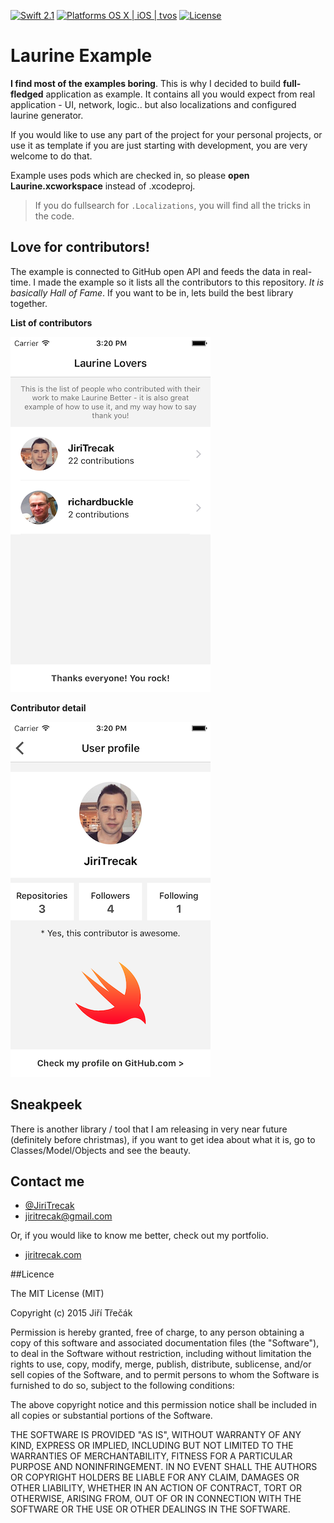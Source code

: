 [![Swift 2.1](https://img.shields.io/badge/Swift-2.1-orange.svg?style=flat)](https://developer.apple.com/swift/)
[![Platforms OS X | iOS | tvos](https://img.shields.io/badge/Platforms-OS%20X%20%7C%20iOS-lightgray.svg?style=flat)](https://developer.apple.com/swift/)
[![License](http://img.shields.io/:license-mit-blue.svg)](http://doge.mit-license.org)

# Laurine Example 

**I find most of the examples boring**. This is why I decided to build **full-fledged** application as example. It contains all you would expect from real application - UI, network, logic.. but also localizations and configured laurine generator. 

If you would like to use any part of the project for your personal projects, or use it as template if you are just starting with development, you are very welcome to do that. 

Example uses pods which are checked in, so please **open Laurine.xcworkspace** instead of .xcodeproj.

> If you do fullsearch for `.Localizations`, you will find all the tricks in the code.


## Love for contributors!

The example is connected to GitHub open API and feeds the data in real-time. I made the example so it lists all the contributors to this repository. *It is basically Hall of Fame*. If you want to be in, lets build the best library together.

**List of contributors**

![Image : XCode help for variables](https://github.com/JiriTrecak/Laurine/blob/master/Help/help-3.png?raw=true "Xcode autocomplete")

**Contributor detail**

![Image : XCode help for variables](https://github.com/JiriTrecak/Laurine/blob/master/Help/help-4.png?raw=true "Xcode autocomplete")


## Sneakpeek

There is another library / tool that I am releasing in very near future (definitely before christmas), if you want to get idea about what it is, go to Classes/Model/Objects and see the beauty.

## Contact me


- [@JiriTrecak](https://twitter.com/@JiriTrecak "My twitter account")
- [jiritrecak@gmail.com](mailto:jiritrecak@gmail.com "My email") 

Or, if you would like to know me better, check out my portfolio.

- [jiritrecak.com](http://jiritrecak.com/ "My personal website") 


##Licence

The MIT License (MIT)

Copyright (c) 2015 Jiří Třečák

Permission is hereby granted, free of charge, to any person obtaining a copy of this software and associated documentation files (the "Software"), to deal in the Software without restriction, including without limitation the rights to use, copy, modify, merge, publish, distribute, sublicense, and/or sell copies of the Software, and to permit persons to whom the Software is furnished to do so, subject to the following conditions:

The above copyright notice and this permission notice shall be included in all copies or substantial portions of the Software.

THE SOFTWARE IS PROVIDED "AS IS", WITHOUT WARRANTY OF ANY KIND, EXPRESS OR IMPLIED, INCLUDING BUT NOT LIMITED TO THE WARRANTIES OF MERCHANTABILITY, FITNESS FOR A PARTICULAR PURPOSE AND NONINFRINGEMENT. IN NO EVENT SHALL THE AUTHORS OR COPYRIGHT HOLDERS BE LIABLE FOR ANY CLAIM, DAMAGES OR OTHER LIABILITY, WHETHER IN AN ACTION OF CONTRACT, TORT OR OTHERWISE, ARISING FROM, OUT OF OR IN CONNECTION WITH THE SOFTWARE OR THE USE OR OTHER DEALINGS IN THE SOFTWARE.